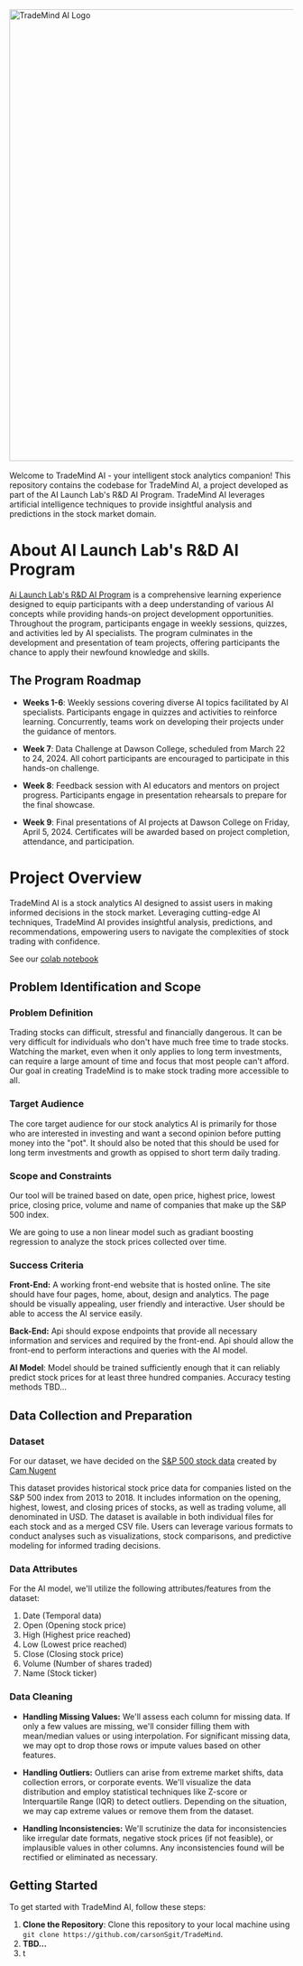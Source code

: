 <img src="https://github.com/carsonSgit/TradeMind/assets/93663166/b2fe34e3-07f1-4f47-872c-a0cf0b1a0c7b" alt="TradeMind AI Logo" width="800" /> 
<br>
<br>
Welcome to TradeMind AI - your intelligent stock analytics companion! This repository contains the codebase for TradeMind AI, a project developed as part of the AI Launch Lab's R&D AI Program. TradeMind AI leverages artificial intelligence techniques to provide insightful analysis and predictions in the stock market domain.

# About AI Launch Lab's R&D AI Program

[Ai Launch Lab's R&D AI Program](https://launchlab.ai/) is a comprehensive learning experience designed to equip participants with a deep understanding of various AI concepts while providing hands-on project development opportunities. Throughout the program, participants engage in weekly sessions, quizzes, and activities led by AI specialists. The program culminates in the development and presentation of team projects, offering participants the chance to apply their newfound knowledge and skills.

## The Program Roadmap

- **Weeks 1-6**: Weekly sessions covering diverse AI topics facilitated by AI specialists. Participants engage in quizzes and activities to reinforce learning. Concurrently, teams work on developing their projects under the guidance of mentors.

- **Week 7**: Data Challenge at Dawson College, scheduled from March 22 to 24, 2024. All cohort participants are encouraged to participate in this hands-on challenge.

- **Week 8**: Feedback session with AI educators and mentors on project progress. Participants engage in presentation rehearsals to prepare for the final showcase.

- **Week 9**: Final presentations of AI projects at Dawson College on Friday, April 5, 2024. Certificates will be awarded based on project completion, attendance, and participation.


# Project Overview

TradeMind AI is a stock analytics AI designed to assist users in making informed decisions in the stock market. Leveraging cutting-edge AI techniques, TradeMind AI provides insightful analysis, predictions, and recommendations, empowering users to navigate the complexities of stock trading with confidence.

See our [colab notebook](https://colab.research.google.com/drive/1R_pma4jAjYzCwgSfh5H25cwk4FZaFRIt?usp=sharing)

## Problem Identification and Scope

### Problem Definition

Trading stocks can difficult, stressful and financially dangerous. It can be very difficult for individuals who don't have much free time to trade stocks. Watching the market, even when it only applies to long term investments, can require a large amount of time and focus that most people can't afford. Our goal in creating TradeMind is to make stock trading more accessible to all.

### Target Audience

The core target audience for our stock analytics AI is primarily for those 
who are interested in investing and want a second opinion before putting money into the "pot". It should also be noted that this should be used for
long term investments and growth as oppised to short term daily trading.

### Scope and Constraints

Our tool will be trained based on date, open price, highest price, lowest price, closing price, volume and name of companies that make up the S&P 500 index. 

We are going to use a non linear model such as gradiant boosting regression to analyze the stock prices collected over time.

### Success Criteria 

**Front-End:** A working front-end website that is hosted online. The site should have four pages, home, about, design and analytics. The page should be visually appealing, user friendly and interactive. User should be able to access the AI service easily.

**Back-End:** Api should expose endpoints that provide all necessary information and services and required by the front-end. Api should allow the front-end to perform interactions and queries with the AI model.

**AI Model**: Model should be trained sufficiently enough that it can reliably predict stock prices for at least three hundred companies. Accuracy testing methods TBD...

## Data Collection and Preparation

### Dataset

For our dataset, we have decided on the [S&P 500 stock data](https://www.kaggle.com/datasets/camnugent/sandp500) created by [Cam Nugent](https://www.kaggle.com/camnugent)

This dataset provides historical stock price data for companies listed on the S&P 500 index from 2013 to 2018. It includes information on the opening, highest, lowest, and closing prices of stocks, as well as trading volume, all denominated in USD. The dataset is available in both individual files for each stock and as a merged CSV file. Users can leverage various formats to conduct analyses such as visualizations, stock comparisons, and predictive modeling for informed trading decisions.

### Data Attributes

For the AI model, we'll utilize the following attributes/features from the dataset:

1. Date (Temporal data)
2. Open (Opening stock price)
3. High (Highest price reached)
4. Low (Lowest price reached)
5. Close (Closing stock price)
6. Volume (Number of shares traded)
7. Name (Stock ticker)

### Data Cleaning

- **Handling Missing Values:**
We'll assess each column for missing data. If only a few values are missing, we'll consider filling them with mean/median values or using interpolation. For significant missing data, we may opt to drop those rows or impute values based on other features.

- **Handling Outliers:**
Outliers can arise from extreme market shifts, data collection errors, or corporate events. We'll visualize the data distribution and employ statistical techniques like Z-score or Interquartile Range (IQR) to detect outliers. Depending on the situation, we may cap extreme values or remove them from the dataset.

- **Handling Inconsistencies:**
We'll scrutinize the data for inconsistencies like irregular date formats, negative stock prices (if not feasible), or implausible values in other columns. Any inconsistencies found will be rectified or eliminated as necessary.


## Getting Started

To get started with TradeMind AI, follow these steps:

1. **Clone the Repository**: Clone this repository to your local machine using `git clone https://github.com/carsonSgit/TradeMind`.
2. **TBD...**
3. t
